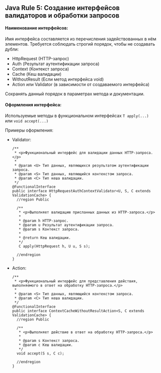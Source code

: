 ## Java Rule 5: Создание интерфейсов валидаторов и обработки запросов

#### Наименование интерфейсов:
Имя интерфейса составляется из перечисления задействованных в нём элементов. Требуется соблюдать строгий порядок, чтобы не создавать дубли:

- HttpRequest (HTTP-запрос)
- Auth (Результат аутентификации запроса)
- Context (Контекст запроса)
- Cache (Кеш валидации)
- WithoutResult (Если метод интерфейса void)
- Action или Validator (в зависимости от создаваемого интерфейса)

Сохранять данный порядок в параметрах метода и документации.

#### Оформления интерфейса:

Используемые методы в функциональном интерфейсах `T apply(...)` или `void accept(...)`

Примеры оформления:

- Validator:
  ```
  /**
   * <p>Функциональный интерфейс для валидации данных HTTP-запроса.</p>
   *
   * @param <U> Тип данных, являющихся результатом аутентификации запроса.
   * @param <S> Тип данных, являющийся контекстом запроса.
   * @param <C> Тип кеша валидации.
   */
  @FunctionalInterface
  public interface HttpRequestAuthContextValidator<U, S, C extends ValidationCache> {
    //region Public

    /**
     * <p>Выполняет валидацию присланных данных из HTTP-запроса.</p>
     *
     * @param h HTTP-запрос.
     * @param u Результат аутентификации запроса.
     * @param s Контекст запроса.
     *
     * @return Кеш валидации.
     */
     C apply(HttpRequest h, U u, S s);

    //endregion
  }
  ```

- Action:
  ```
  /**
   * <p>Функциональный интерфейс для представления действия, выполняемого в ответ на обработку HTTP-запроса.</p>
   *
   * @param <S> Тип данных, являющийся контекстом запроса.
   * @param <C> Тип кеша валидации.
   */
  @FunctionalInterface
  public interface ContextCacheWithoutResultAction<S, C extends ValidationCache> {
    //region Public

    /**
     * <p>Выполняет действие в ответ на обработку HTTP-запроса.</p>
     *
     * @param s Контекст запроса.
     * @param c Кеш валидации.
     */
    void accept(S s, C c);

    //endregion
  }
  ```

